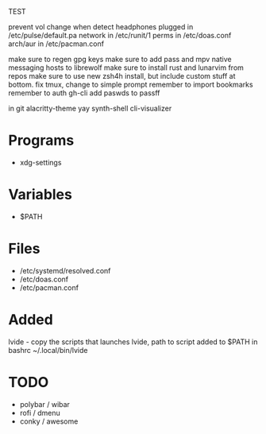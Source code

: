 TEST

prevent vol change when detect headphones plugged in /etc/pulse/default.pa
network in /etc/runit/1
perms in /etc/doas.conf
arch/aur in /etc/pacman.conf

make sure to regen gpg keys
make sure to add pass and mpv native messaging hosts to librewolf
make sure to install rust and lunarvim from repos
make sure to use new zsh4h install, but include custom stuff at bottom. fix tmux, change to simple prompt
remember to import bookmarks
remember to auth gh-cli
add paswds to passff

in git
alacritty-theme
yay
synth-shell
cli-visualizer

# Programs

- xdg-settings

# Variables

- $PATH

# Files

- /etc/systemd/resolved.conf
- /etc/doas.conf
- /etc/pacman.conf

# Added

lvide - copy the scripts that launches lvide, path to script added to $PATH in bashrc
~/.local/bin/lvide

# TODO

- polybar / wibar
- rofi / dmenu
- conky / awesome
